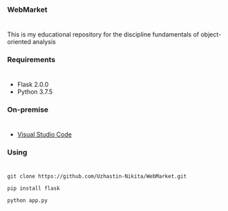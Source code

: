 ### WebMarket
#
This is my educational repository for the discipline fundamentals of object-oriented analysis

### Requirements
#
- Flask 2.0.0
- Python 3.7.5

### On-premise
#
- [Visual Studio Code](https://code.visualstudio.com/)

### Using
#
`git clone https://github.com/Uzhastin-Nikita/WebMarket.git`

`pip install flask`

`python app.py`

